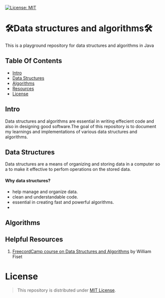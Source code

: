 [![License: MIT](https://img.shields.io/badge/License-MIT-yellow.svg)](https://opensource.org/licenses/MIT)

# 🛠Data structures and algorithms🛠 
This is a playground repository for data structures and algorithms in Java
## Table Of Contents
- [Intro](#Intro)
- [Data Structures](#data-structures)
- [Algorithms](#algorithms)
- [Resources](#resources)
- [License](#license)

## Intro
Data structures and algorithms are essential in writing effecient code and also in designing good software.The goal
of this repository is to document my learnings and implementations of various data structures and algorithms.

## Data Structures
Data structures are a means of organizing and storing data in a computer so a to make it effective to perfom operations on the stored data.
#### Why data structures?
- help manage and organize data.
- clean and understandable code.
- essential in creating fast and powerful algorithms.
- 
## Algorithms

## Helpful Resources
1. [FreecordCamp course on Data Structures and Algorithms](https://www.youtube.com/watch?v=RBSGKlAvoiM) by William Fiset

# License
> This repository is distributed under [MIT License](https://opensource.org/licenses/MIT).


